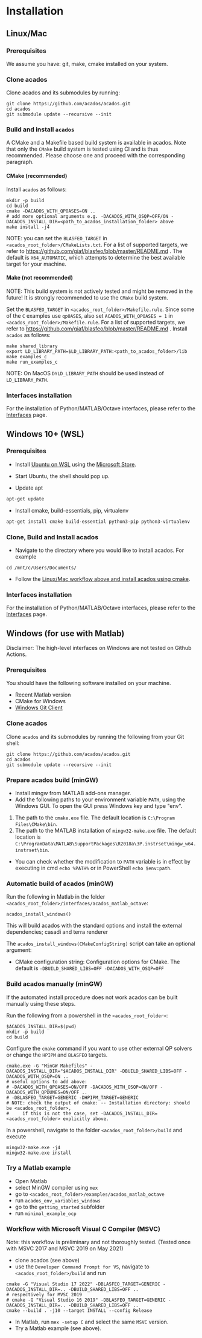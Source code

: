 # Installation

## Linux/Mac

### Prerequisites
We assume you have: git, make, cmake installed on your system.

### Clone acados
Clone acados and its submodules by running:
```
git clone https://github.com/acados/acados.git
cd acados
git submodule update --recursive --init
```

### Build and install `acados`
A CMake and a Makefile based build system is available in acados.
Note that only the `CMake` build system is tested using CI and is thus recommended.
Please choose one and proceed with the corresponding paragraph.

#### **CMake** (recommended)
Install `acados` as follows:
```
mkdir -p build
cd build
cmake -DACADOS_WITH_QPOASES=ON ..
# add more optional arguments e.g. -DACADOS_WITH_OSQP=OFF/ON -DACADOS_INSTALL_DIR=<path_to_acados_installation_folder> above
make install -j4
```
NOTE: you can set the `BLASFEO_TARGET` in `<acados_root_folder>/CMakeLists.txt`.
For a list of supported targets, we refer to https://github.com/giaf/blasfeo/blob/master/README.md .
The default is `X64_AUTOMATIC`, which attempts to determine the best available target for your machine.

#### **Make** (not recommended)
NOTE: This build system is not actively tested and might be removed in the future! It is strongly recommended to use the `CMake` build system.

Set the `BLASFEO_TARGET` in `<acados_root_folder>/Makefile.rule`.
Since some of the `C` examples use `qpOASES`, also set `ACADOS_WITH_QPOASES = 1` in  `<acados_root_folder>/Makefile.rule`.
For a list of supported targets, we refer to https://github.com/giaf/blasfeo/blob/master/README.md .
Install `acados` as follows:
```
make shared_library
export LD_LIBRARY_PATH=$LD_LIBRARY_PATH:<path_to_acados_folder>/lib
make examples_c
make run_examples_c
```
NOTE: On MacOS `DYLD_LIBRARY_PATH` should be used instead of `LD_LIBRARY_PATH`.

### Interfaces installation
For the installation of Python/MATLAB/Octave interfaces, please refer to the [Interfaces](../interfaces/index.md) page.

## Windows 10+ (WSL)

### Prerequisites

- Install [Ubuntu on WSL](https://ubuntu.com/wsl) using the [Microsoft Store](https://apps.microsoft.com/store/detail/ubuntu/9PDXGNCFSCZV).

- Start Ubuntu, the shell should pop up.

- Update apt

```bash
apt-get update
```

- Install cmake, build-essentials, pip, virtualenv

```bash
apt-get install cmake build-essential python3-pip python3-virtualenv
```

### Clone, Build and Install acados

- Navigate to the directory where you would like to install acados. For example

```
cd /mnt/c/Users/Documents/
```

- Follow the [Linux/Mac workflow above and install acados using cmake](#linux-mac).

### Interfaces installation

For the installation of Python/MATLAB/Octave interfaces, please refer to the [Interfaces](../interfaces/index.md) page.

## Windows (for use with Matlab)

Disclaimer: The high-level interfaces on Windows are not tested on Github Actions.

### Prerequisites
You should have the following software installed on your machine.
- Recent Matlab version
- CMake for Windows
- [Windows Git Client](https://git-scm.com/download/win)

### Clone acados
Clone `acados` and its submodules by running the following from your Git shell:
```
git clone https://github.com/acados/acados.git
cd acados
git submodule update --recursive --init
```

### Prepare acados build (minGW)
- Install mingw from MATLAB add-ons manager.
- Add the following paths to your environment variable `PATH`, using the Windows GUI. To open the GUI press Windows key and type "env".
1. The path to the `cmake.exe` file. The default location is `C:\Program Files\CMake\bin`.
2. The path to the MATLAB installation of `mingw32-make.exe` file. The default location is `C:\ProgramData\MATLAB\SupportPackages\R2018a\3P.instrset\mingw_w64.instrset\bin`.
- You can check whether the modification to `PATH` variable is in effect by executing in cmd `echo %PATH%` or in PowerShell `echo $env:path`.

### Automatic build of acados (minGW)
Run the following in Matlab in the folder `<acados_root_folder>/interfaces/acados_matlab_octave`:
```
acados_install_windows()
```

This will build acados with the standard options and install the external dependencies; casadi and terra renderer

The `acados_install_windows(CMakeConfigString)` script can take an optional argument:
- CMake configuration string: Configuration options for CMake. The default is `-DBUILD_SHARED_LIBS=OFF -DACADOS_WITH_OSQP=OFF`

### Build acados manually (minGW)
If the automated install procedure does not work acados can be built manually using these steps.

Run the following from a powershell in the `<acados_root_folder>`:
```
$ACADOS_INSTALL_DIR=$(pwd)
mkdir -p build
cd build
```

Configure the `cmake` command if you want to use other external QP solvers or change the `HPIPM` and `BLASFEO` targets.
```
cmake.exe -G "MinGW Makefiles" -DACADOS_INSTALL_DIR="$ACADOS_INSTALL_DIR" -DBUILD_SHARED_LIBS=OFF -DACADOS_WITH_OSQP=ON ..
# useful options to add above:
# -DACADOS_WITH_QPOASES=ON/OFF -DACADOS_WITH_OSQP=ON/OFF -DACADOS_WITH_QPDUNES=ON/OFF ..
# -DBLASFEO_TARGET=GENERIC -DHPIPM_TARGET=GENERIC
# NOTE: check the output of cmake: -- Installation directory: should be <acados_root_folder>,
#     if this is not the case, set -DACADOS_INSTALL_DIR=<acados_root_folder> explicitly above.
```

In a powershell, navigate to the folder `<acados_root_folder>/build` and execute
```
mingw32-make.exe -j4
mingw32-make.exe install
```

### Try a Matlab example
- Open Matlab
- select MinGW compiler using `mex`
- go to `<acados_root_folder>/examples/acados_matlab_octave`
- run `acados_env_variables_windows`
- go to the `getting_started` subfolder
- run `minimal_example_ocp`

### Workflow with Microsoft Visual C Compiler (MSVC)
Note: this workflow is preliminary and not thoroughly tested.
(Tested once with MSVC 2017 and MSVC 2019 on May 2021)

- clone acados (see above)
- use the `Developer Command Prompt for VS`, navigate to `<acados_root_folder>/build` and run
```
cmake -G "Visual Studio 17 2022" -DBLASFEO_TARGET=GENERIC -DACADOS_INSTALL_DIR=.. -DBUILD_SHARED_LIBS=OFF ..
# respectively for MVSC 2019
# cmake -G "Visual Studio 16 2019" -DBLASFEO_TARGET=GENERIC -DACADOS_INSTALL_DIR=.. -DBUILD_SHARED_LIBS=OFF ..
cmake --build . -j10 --target INSTALL --config Release
```
- In Matlab, run `mex -setup C` and select the same `MSVC` version.
- Try a Matlab example (see above).
